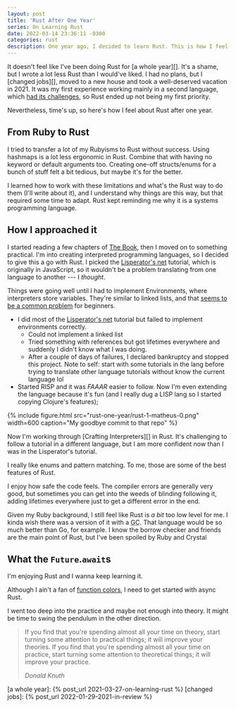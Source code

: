 ```yaml
---
layout: post
title: 'Rust After One Year'
series: On Learning Rust
date: 2022-03-14 23:36:11 -0300
categories: rust
description: One year ago, I decided to learn Rust. This is how I feel about it 12 months later.
---
```


It doesn't feel like I've been doing Rust for [a whole year][]. It's a shame, but I wrote a lot less
Rust than I would've liked. I had no plans, but I [changed jobs][], moved to a new house and took a
well-deserved vacation in 2021. It was my first experience working mainly in a second language,
which [had its challenges][], so Rust ended up not being my first priority.

Nevertheless, time's up, so here's how I feel about Rust after one year.

[had its challenges]: https://thoughtbot.com/blog/working-in-my-native-language-requires-empathy

## From Ruby to Rust

I tried to transfer a lot of my Rubyisms to Rust without success. Using hashmaps is a lot less
ergonomic in Rust. Combine that with having no keyword or default arguments too. Creating one-off
structs/enums for a bunch of stuff felt a bit tedious, but maybe it's for the better.

I learned how to work with these limitations and what's the Rust way to do them (I'll write about
it), and I understand why things are this way, but that required some time to adapt. Rust kept
reminding me why it is a systems programming language.

## How I approached it

I started reading a few chapters of [The Book][], then I moved on to something practical. I'm into
creating interpreted programming languages, so I decided to give this a go with Rust. I picked the
[Lisperator's net](https://lisperator.net/pltut/) tutorial, which is originally in JavaScript, so it
wouldn't be a problem translating from one language to another --- I _thought_.

Things were going well until I had to implement Environments, where interpreters store variables.
They're similar to linked lists, and that [seems to be a common problem][] for beginners.

[The Book]: https://doc.rust-lang.org/book/
[seems to be a common problem]: https://rust-unofficial.github.io/too-many-lists/

- I did most of the [Lisperator's net](https://lisperator.net/pltut/) tutorial but failed to implement environments correctly.
  - Could not implement a linked list
  - Tried something with references but got lifetimes everywhere and suddenly I didn't know what I
    was doing.
  - After a couple of days of failures, I declared bankruptcy and stopped this project. Note to self: start with some tutorials in the lang before trying to translate other language tutorials without know the current language lol
- Started RISP and it was _FAAAR_ easier to follow. Now I'm even extending the language because it's
  fun (and I really dug a LISP lang so I started copying Clojure's features);

{%
  include figure.html
    src="rust-one-year/rust-1-matheus-0.png"
    width=600
    caption="My goodbye commit to that repo"
%}

Now I'm working through [Crafting Interpreters][] in Rust. It's challenging to follow a tutorial in
a different language, but I am more confident now than I was in the Lisperator's tutorial.

I really like enums and pattern matching. To me, those are some of the best features of Rust.

I enjoy how safe the code feels. The compiler errors are generally very good, but sometimes you can
get into the weeds of blinding following it, adding lifetimes everywhere just to get a different
error in the end.

Given my Ruby background, I still feel like Rust is _a bit_ too low level for me. I kinda wish there
was a version of it with a <abbr title="Garbage Collector">GC</abbr>. That language would be so much
better than Go, for example. I know the borrow checker and friends are the main point of Rust, but
I've been spoiled by Ruby and Crystal

## What the `Future`.`await`s

I'm enjoying Rust and I wanna keep learning it.

Although I ain't a fan of [function colors][], I need to get started with async Rust.

[function colors]: https://journal.stuffwithstuff.com/2015/02/01/what-color-is-your-function/

I went too deep into the practice and maybe not enough into theory. It might be time to swing the
pendulum in the other direction.

<blockquote>
  <p>
    If you find that you're spending almost all your time on theory, start turning some attention to practical things;
    it will improve your theories. If you find that you're spending almost all your time on practice, start turning some
    attention to theoretical things; it will improve your practice.
  </p>

  <p><cite>Donald Knuth</cite></p>
</blockquote>

[a whole year]: {% post_url 2021-03-27-on-learning-rust %}
[changed jobs]: {% post_url 2022-01-29-2021-in-review %}
